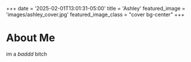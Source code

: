 +++
date = '2025-02-01T13:01:31-05:00'
title = 'Ashley'
featured_image = 'images/ashley_cover.jpg'
featured_image_class = "cover bg-center"
+++
# About Me
im a *baddd* bitch
